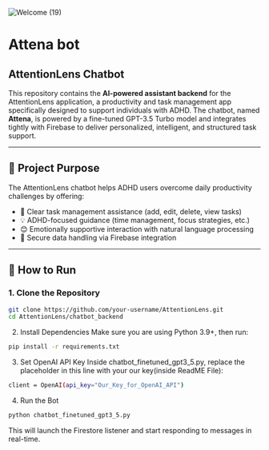 
![Welcome (19)](https://github.com/user-attachments/assets/caed207e-75da-441d-92a8-dbca934b083a)

 # Attena bot
 ## AttentionLens Chatbot

This repository contains the **AI-powered assistant backend** for the AttentionLens application, a productivity and task management app specifically designed to support individuals with ADHD. The chatbot, named **Attena**, is powered by a fine-tuned GPT-3.5 Turbo model and integrates tightly with Firebase to deliver personalized, intelligent, and structured task support.

---

## 🎯 Project Purpose

The AttentionLens chatbot helps ADHD users overcome daily productivity challenges by offering:
- 📌 Clear task management assistance (add, edit, delete, view tasks)
- 💡 ADHD-focused guidance (time management, focus strategies, etc.)
- 😊 Emotionally supportive interaction with natural language processing
- 🔐 Secure data handling via Firebase integration

---

## 🚀 How to Run

### 1. Clone the Repository

```bash
git clone https://github.com/your-username/AttentionLens.git
cd AttentionLens/chatbot_backend
```
2. Install Dependencies
Make sure you are using Python 3.9+, then run:

```bash
pip install -r requirements.txt
```

3. Set OpenAI API Key
Inside chatbot_finetuned_gpt3_5.py, replace the placeholder in this line with your our key(inside ReadME File):

```bash
client = OpenAI(api_key="Our_Key_for_OpenAI_API")

```

4. Run the Bot
```bash
python chatbot_finetuned_gpt3_5.py
```

This will launch the Firestore listener and start responding to messages in real-time.







